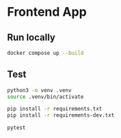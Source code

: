 # Frontend App

## Run locally

```sh
docker compose up --build
```

## Test
```sh
python3 -m venv .venv
source .venv/bin/activate

pip install -r requirements.txt
pip install -r requirements-dev.txt

pytest
```
